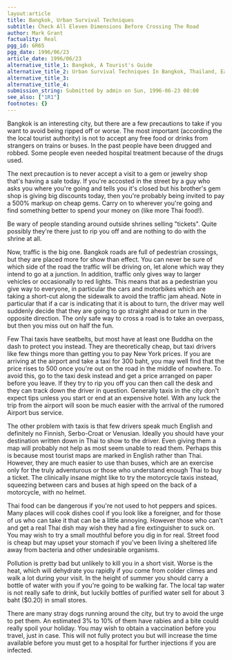 ```yaml
---
layout:article
title: Bangkok, Urban Survival Techniques
subtitle: Check All Eleven Dimensions Before Crossing The Road
author: Mark Grant
factuality: Real
pgg_id: 6R65
pgg_date: 1996/06/23
article_date: 1996/06/23
alternative_title_1: Bangkok, A Tourist's Guide
alternative_title_2: Urban Survival Techniques In Bangkok, Thailand, Earth
alternative_title_3: 
alternative_title_4: 
submission_string: Submitted by admin on Sun, 1996-06-23 00:00
see_also: ["1R1"]
footnotes: {}
---
```

<div>
<p>Bangkok is an interesting city, but there are a few precautions to take if you want to avoid being ripped off or worse. The most important (according the the local tourist authority) is not to accept any free food or drinks from strangers on trains or buses. In the past people have been drugged and robbed. Some people even needed hospital treatment because of the drugs used.</p>
<p>The next precaution is to never accept a visit to a gem or jewelry shop that's having a sale today. If you're accosted in the street by a guy who asks you where you're going and tells you it's closed but his brother's gem shop is giving big discounts today, then you're probably being invited to pay a 500% markup on cheap gems. Carry on to wherever you're going and find something better to spend your money on (like more Thai food!).</p>
<p>Be wary of people standing around outside shrines selling "tickets". Quite possibly they're there just to rip you off and are nothing to do with the shrine at all.</p>
<p>Now, traffic is the big one. Bangkok roads are full of pedestrian crossings, but they are placed more for show than effect. You can never be sure of which side of the road the traffic will be driving on, let alone which way they intend to go at a junction. In addition, traffic only gives way to larger vehicles or occasionally to red lights. This means that as a pedestrian you give way to everyone, in particular the cars and motorbikes which are taking a short-cut along the sidewalk to avoid the traffic jam ahead. Note in particular that if a car is indicating that it is about to turn, the driver may well suddenly decide that they are going to go straight ahead or turn in the opposite direction. The only safe way to cross a road is to take an overpass, but then you miss out on half the fun.</p>
<p>Few Thai taxis have seatbelts, but most have at least one Buddha on the dash to protect you instead. They are theoretically cheap, but taxi drivers like few things more than getting you to pay New York prices. If you are arriving at the airport and take a taxi for 300 baht, you may well find that the price rises to 500 once you're out on the road in the middle of nowhere. To avoid this, go to the taxi desk instead and get a price arranged on paper before you leave. If they try to rip you off you can then call the desk and they can track down the driver in question. Generally taxis in the city don't expect tips unless you start or end at an expensive hotel. With any luck the trip from the airport will soon be much easier with the arrival of the rumored Airport bus service.</p>
<p>The other problem with taxis is that few drivers speak much English and definitely no Finnish, Serbo-Croat or Venusian. Ideally you should have your destination written down in Thai to show to the driver. Even giving them a map will probably not help as most seem unable to read them. Perhaps this is because most tourist maps are marked in English rather than Thai. However, they are much easier to use than buses, which are an exercise only for the truly adventurous or those who understand enough Thai to buy a ticket. The clinically insane might like to try the motorcycle taxis instead, squeezing between cars and buses at high speed on the back of a motorcycle, with no helmet.</p>
<p>Thai food can be dangerous if you're not used to hot peppers and spices. Many places will cook dishes cool if you look like a foreigner, and for those of us who can take it that can be a little annoying. However those who can't and get a real Thai dish may wish they had a fire extinguisher to suck on. You may wish to try a small mouthful before you dig in for real. Street food is cheap but may upset your stomach if you've been living a sheltered life away from bacteria and other undesirable organisms.</p>
<p>Pollution is pretty bad but unlikely to kill you in a short visit. Worse is the heat, which will dehydrate you rapidly if you come from colder climes and walk a lot during your visit. In the height of summer you should carry a bottle of water with you if you're going to be walking far. The local tap water is not really safe to drink, but luckily bottles of purified water sell for about 3 baht ($0.20) in small stores.</p>
<p>There are many stray dogs running around the city, but try to avoid the urge to pet them. An estimated 3% to 10% of them have rabies and a bite could really spoil your holiday. You may wish to obtain a vaccination before you travel, just in case. This will not fully protect you but will increase the time available before you must get to a hospital for further injections if you are infected.</p>
</div>
